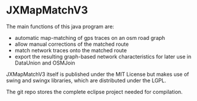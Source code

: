 # JXMapMatchV3
The main functions of this java program are:
- automatic map-matching of gps traces on an osm road graph
- allow manual corrections of the matched route
- match network traces onto the matched route
- export the resulting graph-based network characteristics for later use in DataUnion and OSMJoin

JXMapMatchV3 itself is published under the MIT License but makes use of swing and swingx libraries, which are distributed under the LGPL.

The git repo stores the complete eclipse project needed for compilation.

